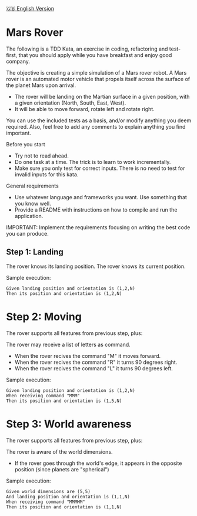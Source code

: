 [🇬🇧 English Version](#mars-rover)

# Mars Rover

The following is a TDD Kata, an exercise in coding, refactoring and test-first, that you should apply while you have breakfast and enjoy good company.

The objective is creating a simple simulation of a Mars rover robot. A Mars rover is an automated motor vehicle that propels itself across the surface of the planet Mars upon arrival.
- The rover will be landing on the Martian surface in a given position, with a given orientation (North, South, East, West).
- It will be able to move forward, rotate left and rotate right.

You can use the included tests as a basis, and/or modify anything you deem required. Also, feel free to add any comments to explain anything you find important.

Before you start

- Try not to read ahead.
- Do one task at a time. The trick is to learn to work incrementally.
- Make sure you only test for correct inputs. There is no need to test for invalid inputs for this kata.

General requirements

- Use whatever language and frameworks you want. Use something that you know well.
- Provide a README with instructions on how to compile and run the application.

IMPORTANT: Implement the requirements focusing on writing the best code you can produce.


## Step 1: Landing

The rover knows its landing position.
The rover knows its current position.

Sample execution:
```
Given landing position and orientation is (1,2,N)
Then its position and orientation is (1,2,N)
```

# Step 2: Moving

The rover supports all features from previous step, plus:

The rover may receive a list of letters as command.
- When the rover recives the command "M" it moves forward.
- When the rover recives the command "R" it turns 90 degrees right.
- When the rover recives the command "L" it turns 90 degrees left.

Sample execution:
```
Given landing position and orientation is (1,2,N)
When receiving command "MMM"
Then its position and orientation is (1,5,N)
```

# Step 3: World awareness

The rover supports all features from previous step, plus:

The rover is aware of the world dimensions.
- If the rover goes through the world's edge, it appears in the opposite position (since planets are "spherical")

Sample execution:
```
Given world dimensions are (5,5)
And landing position and orientation is (1,1,N)
When receiving command "MMMMM"
Then its position and orientation is (1,1,N)
```
